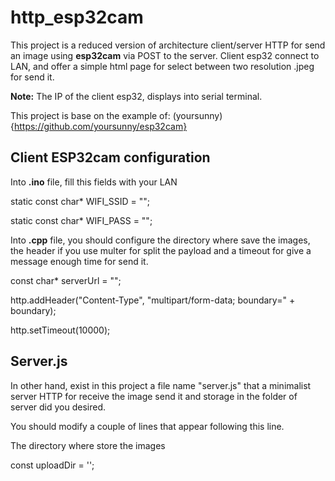 # http_esp32cam
This project is a reduced version of architecture client/server HTTP for send an image using **esp32cam** via POST to the server. Client esp32 connect to LAN, and offer a simple html page for select between two resolution .jpeg for send it.

**Note:** The IP of the client esp32, displays into serial terminal.

This project is base on the example of: (yoursunny){https://github.com/yoursunny/esp32cam}

## Client ESP32cam configuration

Into **.ino** file, fill this fields with your LAN

static const char* WIFI_SSID = "";

static const char* WIFI_PASS = "";

Into **.cpp** file, you should configure the directory where save the images, the header if you use multer for split the payload and a timeout for give a message enough time for send it. 

const char* serverUrl = "";

http.addHeader("Content-Type", "multipart/form-data; boundary=" + boundary);

http.setTimeout(10000); 

## Server.js

In other hand, exist in this project a file name "server.js" that a minimalist server HTTP for receive the image send it and storage in the folder of server did you desired.

You should modify a couple of lines that appear following this line.

The directory where store the images

const uploadDir = '';
